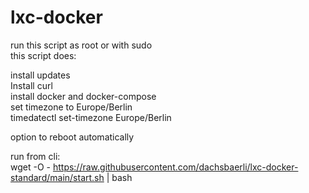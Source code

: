 # lxc-docker

run this script as root or with sudo  
this script does:  
  
install updates  
Install curl  
install docker and docker-compose  
set timezone to Europe/Berlin  
timedatectl set-timezone Europe/Berlin  
  
option to reboot automatically  

run from cli:  
wget -O - https://raw.githubusercontent.com/dachsbaerli/lxc-docker-standard/main/start.sh | bash
